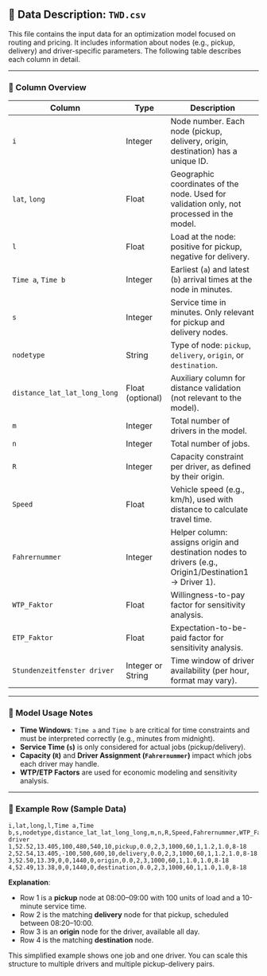 ## 📄 Data Description: `TWD.csv`

This file contains the input data for an optimization model focused on routing and pricing. It includes information about nodes (e.g., pickup, delivery) and driver-specific parameters. The following table describes each column in detail.

---

### 🔹 Column Overview

| Column                      | Type       | Description                                                                                       |
|-----------------------------|------------|---------------------------------------------------------------------------------------------------|
| `i`                         | Integer    | Node number. Each node (pickup, delivery, origin, destination) has a unique ID.                  |
| `lat`, `long`               | Float      | Geographic coordinates of the node. Used for validation only, not processed in the model.        |
| `l`                         | Float      | Load at the node: positive for pickup, negative for delivery.                                    |
| `Time a`, `Time b`          | Integer    | Earliest (`a`) and latest (`b`) arrival times at the node in minutes.                            |
| `s`                         | Integer    | Service time in minutes. Only relevant for pickup and delivery nodes.                            |
| `nodetype`                  | String     | Type of node: `pickup`, `delivery`, `origin`, or `destination`.                                  |
| `distance_lat_lat_long_long` | Float (optional) | Auxiliary column for distance validation (not relevant to the model).                      |
| `m`                         | Integer    | Total number of drivers in the model.                                                            |
| `n`                         | Integer    | Total number of jobs.                                                                            |
| `R`                         | Integer    | Capacity constraint per driver, as defined by their origin.                                      |
| `Speed`                     | Float      | Vehicle speed (e.g., km/h), used with distance to calculate travel time.                         |
| `Fahrernummer`              | Integer    | Helper column: assigns origin and destination nodes to drivers (e.g., Origin1/Destination1 → Driver 1). |
| `WTP_Faktor`                | Float      | Willingness-to-pay factor for sensitivity analysis.                                              |
| `ETP_Faktor`                | Float      | Expectation-to-be-paid factor for sensitivity analysis.                                          |
| `Stundenzeitfenster driver`| Integer or String | Time window of driver availability (per hour, format may vary).                          |

---

### 🧠 Model Usage Notes
- **Time Windows**: `Time a` and `Time b` are critical for time constraints and must be interpreted correctly (e.g., minutes from midnight).
- **Service Time (`s`)** is only considered for actual jobs (pickup/delivery).
- **Capacity (`R`)** and **Driver Assignment (`Fahrernummer`)** impact which jobs each driver may handle.
- **WTP/ETP Factors** are used for economic modeling and sensitivity analysis.

---

### 🧾 Example Row (Sample Data)

```csv
i,lat,long,l,Time a,Time b,s,nodetype,distance_lat_lat_long_long,m,n,R,Speed,Fahrernummer,WTP_Faktor,ETP_Faktor,Stundenzeitfenster driver
1,52.52,13.405,100,480,540,10,pickup,0.0,2,3,1000,60,1,1.2,1.0,8-18
2,52.54,13.405,-100,500,600,10,delivery,0.0,2,3,1000,60,1,1.2,1.0,8-18
3,52.50,13.39,0,0,1440,0,origin,0.0,2,3,1000,60,1,1.0,1.0,8-18
4,52.49,13.38,0,0,1440,0,destination,0.0,2,3,1000,60,1,1.0,1.0,8-18
```

**Explanation**:
- Row 1 is a **pickup** node at 08:00–09:00 with 100 units of load and a 10-minute service time.
- Row 2 is the matching **delivery** node for that pickup, scheduled between 08:20–10:00.
- Row 3 is an **origin** node for the driver, available all day.
- Row 4 is the matching **destination** node.

This simplified example shows one job and one driver. You can scale this structure to multiple drivers and multiple pickup-delivery pairs.



